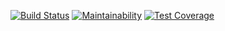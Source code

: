 [![Build Status](https://travis-ci.org/mickulis/TestingJavaLab5.svg?branch=master)](https://travis-ci.org/mickulis/TestingJavaLab5)
[![Maintainability](https://api.codeclimate.com/v1/badges/57a03e0c747c2e19448c/maintainability)](https://codeclimate.com/github/mickulis/TestingJavaLab5/maintainability)
[![Test Coverage](https://api.codeclimate.com/v1/badges/57a03e0c747c2e19448c/test_coverage)](https://codeclimate.com/github/mickulis/TestingJavaLab5/test_coverage)